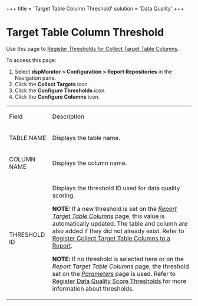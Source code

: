 +++
title = 'Target Table Column Threshold'
solution = 'Data Quality'
+++

# Target Table Column Threshold

<div class="use">

Use this page to [Register Thresholds for Collect Target Table
Columns](../Use_Cases/Register_Thresholds_for_Collect_Target_Table_Columns.htm).

</div>

To access this page:

1.  Select **dspMonitor \> Configuration \> Report Repositories** in the
    Navigation pane.
2.  Click the **Collect Targets** icon.
3.  Click the **Configure Thresholds** icon.
4.  Click the **Configure Columns** icon.

<table>
<tbody>
<tr class="odd">
<td><p>Field</p></td>
<td><p>Description</p></td>
</tr>
<tr class="even">
<td><p>TABLE NAME</p></td>
<td><p>Displays the table name.</p></td>
</tr>
<tr class="odd">
<td><p>COLUMN NAME</p></td>
<td><p>Displays the column name.</p></td>
</tr>
<tr class="even">
<td><p>THRESHOLD ID</p></td>
<td><p>Displays the threshold ID used for data quality scoring.</p>
<p><strong>NOTE:</strong> If a new threshold is set on the <a href="Report_Target_Table_Columns.htm"><em>Report Target Table Columns</em></a> page, this value is automatically updated. The table and column are also added if they did not already exist. Refer to <a href="../Use_Cases/Register_Collect_Target_Table_Columns_to_a_Report.htm">Register Collect Target Table Columns to a Report</a>.</p>
<p><strong>NOTE:</strong> If no threshold is selected here or on the <em>Report Target Table Columns</em> page, the threshold set on the <em><a href="Parameters.htm">Parameters</a></em> page is used. Refer to <a href="../Use_Cases/Populate_Configuration_Tables.htm#Register_Data_Quality_Score_Thresholds">Register Data Quality Score Thresholds</a> for more information about thresholds.</p></td>
</tr>
</tbody>
</table>

